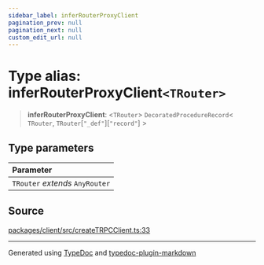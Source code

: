 ```yaml
---
sidebar_label: inferRouterProxyClient
pagination_prev: null
pagination_next: null
custom_edit_url: null
---
```


# Type alias: inferRouterProxyClient`<TRouter>`

> **inferRouterProxyClient**: \<`TRouter`\> `DecoratedProcedureRecord`< `TRouter`, `TRouter`[`"_def"`][`"record"`] \>

## Type parameters

| Parameter                       |
| :------------------------------ |
| `TRouter` _extends_ `AnyRouter` |

## Source

[packages/client/src/createTRPCClient.ts:33](https://github.com/trpc/trpc/blob/caccce64/packages/client/src/createTRPCClient.ts#L33)

---

Generated using [TypeDoc](https://typedoc.org/) and [typedoc-plugin-markdown](https://www.npmjs.com/package/typedoc-plugin-markdown)
